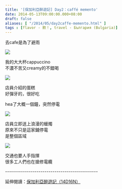 ```yaml
---
title: '[保加利亞醉遊記] Day2：caffé memento'
date: 2014-05-13T09:00:00.000+08:00
draft: false
aliases: [ "/2014/05/day2caffe-memento.html" ]
tags : [flavor - 飲！, travel - България (Bulgaria)]
---
```


去cafe是為了避雨  

![](/images/bulgaria2d1.jpg)

我的大大杯cappuccino  
不濃不苦又creamy的不錯喝

![](/images/bulgaria2d2.jpg)

店員介紹的蛋糕  
好彈牙的，很好吃

  

hea了大概一個鐘，突然停電

![](/images/bulgaria2d3.jpg)

店員立即送上浪漫的蠟燭  
原來不只是這家鋪停電  
是整個區域

![](/images/bulgaria2d4.jpg)

交通也要人手指揮  
很多工人們也在搶修電纜  
  
\-----------------------------------------------  
  
延伸閱讀：[保加利亞醉遊記（14D16N）](https://hidie.net/bulgaria14d16n/)
